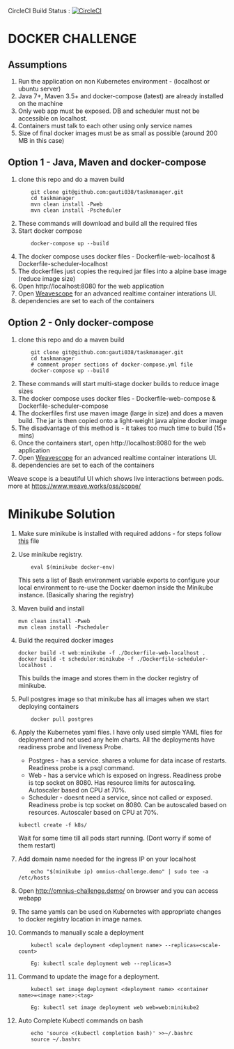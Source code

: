 CircleCI Build Status : [![CircleCI](https://circleci.com/gh/gauti038/taskmanager/tree/master.svg?style=svg)](https://circleci.com/gh/gauti038/taskmanager/tree/master)

# DOCKER CHALLENGE

## Assumptions
1. Run the application on non Kubernetes environment - (localhost or ubuntu server)
2. Java 7+, Maven 3.5+ and docker-compose (latest) are already installed on the machine
3. Only web app must be exposed. DB and scheduler must not be accessible on localhost.
4. Containers must talk to each other using only service names
5. Size of final docker images must be as small as possible (around 200 MB in this case)

## Option 1 - Java, Maven and docker-compose 

1. clone this repo and do a maven build
    ``` 
        git clone git@github.com:gauti038/taskmanager.git 
        cd taskmanager 
        mvn clean install -Pweb 
        mvn clean install -Pscheduler
    ```
2. These commands will download and build all the required files
3. Start docker compose 
    ```
        docker-compose up --build
    ```
4. The docker compose uses docker files - Dockerfile-web-localhost & Dockerfile-scheduler-localhost
5. The dockerfiles just copies the required jar files into a alpine base image (reduce image size)
6. Open http://localhost:8080 for the web application 
7. Open [Weavescope](http://localhost:4040/#!/state/{%22pinnedMetricType%22:%22Memory%22,%22topologyId%22:%22containers%22}) for an advanced realtime container interations UI.
8. dependencies are set to each of the containers

## Option 2 - Only docker-compose

1. clone this repo and do a maven build
    ``` 
        git clone git@github.com:gauti038/taskmanager.git 
        cd taskmanager 
        # comment proper sections of docker-compose.yml file
        docker-compose up --build
    ```
2. These commands will start multi-stage docker builds to reduce image sizes
3. The docker compose uses docker files - Dockerfile-web-compose & Dockerfile-scheduler-compose
4. The dockerfiles first use maven image (large in size) and does a maven build. The jar is then copied onto a light-weight java alpine docker image 
5. The disadvantage of this method is - it takes too much time to build (15+ mins) 
6. Once the containers start, open http://localhost:8080 for the web application 
7. Open [Weavescope](http://localhost:4040/#!/state/{%22pinnedMetricType%22:%22Memory%22,%22topologyId%22:%22containers%22}) for an advanced realtime container interations UI.
8. dependencies are set to each of the containers

Weave scope is a beautiful UI which shows live interactions between pods. 
more at https://www.weave.works/oss/scope/ 

# Minikube Solution

1. Make sure minikube is installed with required addons - for steps follow [this](k8s/README.md) file 

2. Use minikube registry. 
    ``` 
        eval $(minikube docker-env) 
    ```
    This sets a list of Bash environment variable exports to configure your local environment to re-use the Docker daemon inside the Minikube instance. (Basically sharing the registry)

3. Maven build and install
    ```
    mvn clean install -Pweb
    mvn clean install -Pscheduler
    ```
4. Build the required docker images
    ```
    docker build -t web:minikube -f ./Dockerfile-web-localhost .
    docker build -t scheduler:minikube -f ./Dockerfile-scheduler-localhost . 
    ```
    This builds the image and stores them in the docker registry of minikube.

5. Pull postgres image so that minikube has all images when we start deploying containers
    ``` 
        docker pull postgres 
    ```

6. Apply the Kubernetes yaml files. I have only used simple YAML files for deployment and not used any helm charts.         All the deployments have readiness probe and liveness Probe.
    * Postgres - has a service. shares a volume for data incase of restarts. Readiness probe is a psql command. 
    * Web - has a service which is exposed on ingress. Readiness probe is tcp socket on 8080. Has resource limits for autoscaling. Autoscaler based on CPU at 70%.
    * Scheduler - doesnt need a service, since not called or exposed. Readiness probe is tcp socket on 8080. Can be autoscaled based on resources. Autoscaler based on CPU at 70%.
    ```
    kubectl create -f k8s/
    ```
    Wait for some time till all pods start running. (Dont worry if some of them restart)

7. Add domain name needed for the ingress IP on your localhost
    ``` 
        echo "$(minikube ip) omnius-challenge.demo" | sudo tee -a /etc/hosts 
    ```
8. Open http://omnius-challenge.demo/ on browser and you can access webapp 

9. The same yamls can be used on Kubernetes with appropriate changes to docker registry location in image names.

10. Commands to manually scale a deployment 
    ```
        kubectl scale deployment <deployment name> --replicas=<scale-count>

        Eg: kubectl scale deployment web --replicas=3
    ```
11. Command to update the image for a deployment.
    ```
        kubectl set image deployment <deployment name> <container name>=<image name>:<tag>
        
        Eg: kubectl set image deployment web web=web:minikube2
    ```
12. Auto Complete Kubectl commands on bash 
    ```
        echo 'source <(kubectl completion bash)' >>~/.bashrc
        source ~/.bashrc
    ```






